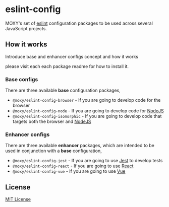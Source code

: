 # eslint-config

MOXY's set of [eslint](http://eslint.org/) configuration packages to be used across several JavaScript projects.

## How it works

Introduce base and enhancer configs concept and how it works

please visit each each package readme for how to install it.

### Base configs

There are three available **base** configuration packages,

- `@moxy/eslint-config-browser` - If you are going to develop code for the browser
- `@moxy/eslint-config-node` - If you are going to develop code for [NodeJS](nodejs.org)
- `@moxy/eslint-config-isomorphic` - If you are going to develop code that targets both the browser and [NodeJS](nodejs.org)

### Enhancer configs

There are three available **enhancer** packages, which are intended to be used in conjunction with a **base** configuration,

- `@moxy/eslint-config-jest` - If you are going to use [Jest](https://facebook.github.io/jest/) to develop tests
- `@moxy/eslint-config-react` - If you are going to use [React](https://reactjs.org/)
- `@moxy/eslint-config-vue` - If you are going to use [Vue](https://vuejs.org/)

## License

[MIT License](http://opensource.org/licenses/MIT)
